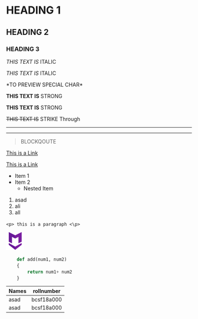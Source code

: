 # HEADING 1
## HEADING 2
### HEADING 3

<!-- ITALICS -->

*THIS TEXT IS* ITALIC

_THIS TEXT IS_ ITALIC

<!-- TO PRINT SPECIAL CHAR-->
\*TO PREVIEW SPECIAL CHAR\*

<!-- STRONG TEXT-->

**THIS TEXT IS** STRONG

__THIS TEXT IS__ STRONG

<!--STRIKE THROUGH-->

~~THIS TEXT IS~~ STRIKE Through

<!--Horizontal Rule-->

---
___

<!--Blockqoute-->

>BLOCKQOUTE

<!--links-->

[This is a Link](https://www.youtube.com/watch?v=HUBNt18RFbo&ab_channel=TraversyMedia)


[This is a Link](https://www.youtube.com/watch?v=HUBNt18RFbo&ab_channel=TraversyMedia "this link has a title")


<!--Unordered List-->
* Item 1
* Item 2
    * Nested Item

<!--ordered List-->
1. asad
1. ali
1. all

<!--Inline code block-->

` <p> this is a paragraph <\p> `

<!--IMAGE-->

![MARKDOWN IMAGE](https://github.com/adam-p/markdown-here/raw/master/src/common/images/icon48.png "Logo Title Text 1")


<!--CODE BLOCK-->
```python
    def add(num1, num2)
    {
        return num1+ num2
    }
```
<!--tables-->
|Names|rollnumber|
|-----|----------|
|asad |bcsf18a000|
|asad |bcsf18a000|
